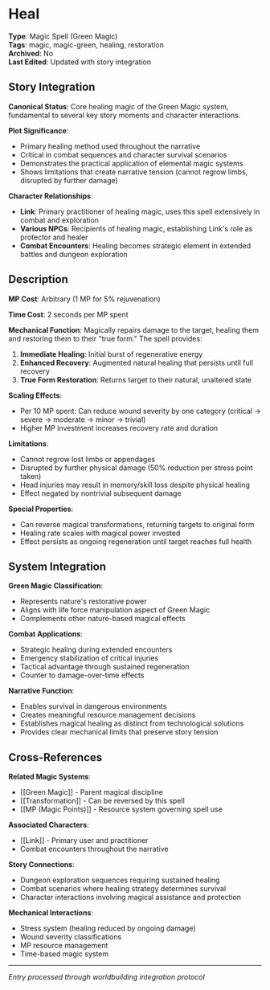 # Heal

**Type**: Magic Spell (Green Magic)  
**Tags**: magic, magic-green, healing, restoration  
**Archived**: No  
**Last Edited**: Updated with story integration

## Story Integration

**Canonical Status**: Core healing magic of the Green Magic system, fundamental to several key story moments and character interactions.

**Plot Significance**: 
- Primary healing method used throughout the narrative
- Critical in combat sequences and character survival scenarios
- Demonstrates the practical application of elemental magic systems
- Shows limitations that create narrative tension (cannot regrow limbs, disrupted by further damage)

**Character Relationships**:
- **Link**: Primary practitioner of healing magic, uses this spell extensively in combat and exploration
- **Various NPCs**: Recipients of healing magic, establishing Link's role as protector and healer
- **Combat Encounters**: Healing becomes strategic element in extended battles and dungeon exploration

## Description

**MP Cost**: Arbitrary (1 MP for 5% rejuvenation)

**Time Cost**: 2 seconds per MP spent

**Mechanical Function**:
Magically repairs damage to the target, healing them and restoring them to their "true form." The spell provides:

1. **Immediate Healing**: Initial burst of regenerative energy
2. **Enhanced Recovery**: Augmented natural healing that persists until full recovery
3. **True Form Restoration**: Returns target to their natural, unaltered state

**Scaling Effects**:
- Per 10 MP spent: Can reduce wound severity by one category (critical → severe → moderate → minor → trivial)
- Higher MP investment increases recovery rate and duration

**Limitations**:
- Cannot regrow lost limbs or appendages
- Disrupted by further physical damage (50% reduction per stress point taken)
- Head injuries may result in memory/skill loss despite physical healing
- Effect negated by nontrivial subsequent damage

**Special Properties**:
- Can reverse magical transformations, returning targets to original form
- Healing rate scales with magical power invested
- Effect persists as ongoing regeneration until target reaches full health

## System Integration

**Green Magic Classification**: 
- Represents nature's restorative power
- Aligns with life force manipulation aspect of Green Magic
- Complements other nature-based magical effects

**Combat Applications**:
- Strategic healing during extended encounters
- Emergency stabilization of critical injuries
- Tactical advantage through sustained regeneration
- Counter to damage-over-time effects

**Narrative Function**:
- Enables survival in dangerous environments
- Creates meaningful resource management decisions
- Establishes magical healing as distinct from technological solutions
- Provides clear mechanical limits that preserve story tension

## Cross-References

**Related Magic Systems**:
- [[Green Magic]] - Parent magical discipline
- [[Transformation]] - Can be reversed by this spell
- [[MP (Magic Points)]] - Resource system governing spell use

**Associated Characters**:
- [[Link]] - Primary user and practitioner
- Combat encounters throughout the narrative

**Story Connections**:
- Dungeon exploration sequences requiring sustained healing
- Combat scenarios where healing strategy determines survival
- Character interactions involving magical assistance and protection

**Mechanical Interactions**:
- Stress system (healing reduced by ongoing damage)
- Wound severity classifications
- MP resource management
- Time-based magic system

---
*Entry processed through worldbuilding integration protocol*
